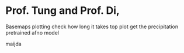 # Prof. Tung and Prof. Di,

Basemaps plotting 
check how long it takes top plot
get the precipitation pretrained afno model

maijda